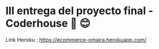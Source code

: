 # III entrega del proyecto final - Coderhouse 🚀 😊

Link Heroku : https://ecommerce-omaira.herokuapp.com/
